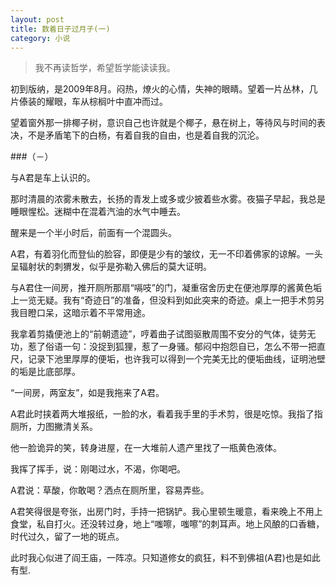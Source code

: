 ```yaml
---
layout: post
title: 数着日子过月子(一)
category: 小说
---
```




> 我不再读哲学，希望哲学能读读我。



初到版纳，是2009年8月。闷热，燎火的心情，失神的眼睛。望着一片丛林，几片傣装的耀眼，车从棕榈叶中直冲而过。

望着窗外那一排椰子树，意识自己也许就是个椰子，悬在树上，等待风与时间的表决，不是矛盾笔下的白杨，有着自我的自由，也是着自我的沉沦。


###（－）

与A君是车上认识的。

那时清晨的浓雾未散去，长扬的青发上或多或少披着些水雾。夜猫子早起，我总是睡眼惺松。迷糊中在混着汽油的水气中睡去。

醒来是一个半小时后，前面有一个混圆头。

A君，有着羽化而登仙的脸容，即便是少有的皱纹，无一不印着佛家的谅解。一头呈辐射状的刺猬发，似乎是弥勒入佛后的莫大证明。

与A君住一间房，推开厕所那扇“嗝吱”的门，凝重宿舍历史在便池厚厚的酱黄色垢上一览无疑。我有“奇迹日”的准备，但没料到如此突来的奇迹。桌上一把手术剪另我目瞪口呆，这暗示着不平常用途。

我拿着剪撬便池上的“前朝遗迹”，哼着曲子试图驱散周围不安分的气体，徒劳无功，惹了俗语一句：没捉到狐狸，惹了一身骚。郁闷中抱怨自已，怎么不带一把直尺，记录下池里厚厚的便垢，也许我可以得到一个完美无比的便垢曲线，证明池壁的垢是比底部厚。

“一间房，两室友”，如是我拖来了A君。

A君此时挟着两大堆报纸，一脸的水，看着我手里的手术剪，很是吃惊。我指了指厕所，力图撇清关系。

他一脸诡异的笑，转身进屋，在一大堆前人遗产里找了一瓶黄色液体。

我挥了挥手，说：刚喝过水，不渴，你喝吧。

A君说：草酸，你敢喝？洒点在厕所里，容易弄些。

A君笑得很是夸张，出房门时，手持一把锅铲。我心里顿生暖意，看来晚上不用上食堂，私自打火。还没转过身，地上“嗤嚓，嗤嚓”的刺耳声。地上风酿的口香糖，时代过久，留了一地的斑点。

此时我心似进了阎王庙，一阵凉。只知道修女的疯狂，料不到佛祖(A君)也是如此有型.
